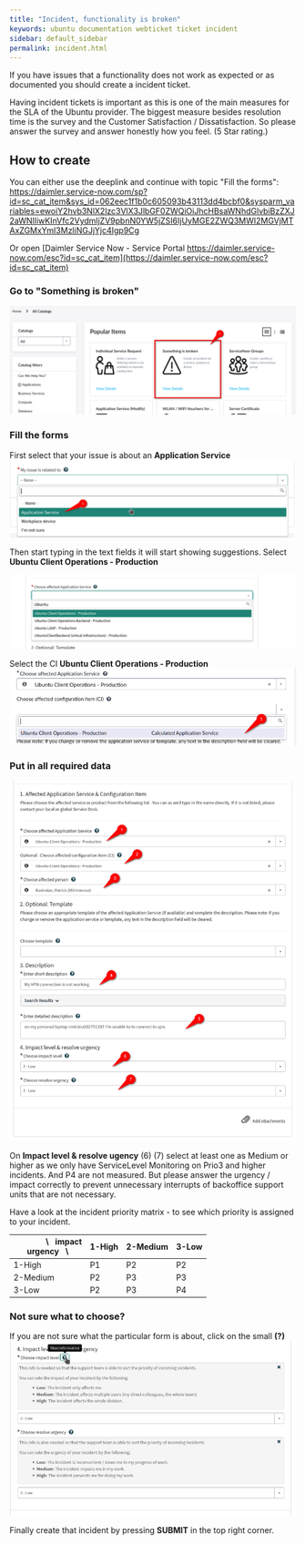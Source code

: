 ```yaml
---
title: "Incident, functionality is broken"
keywords: ubuntu documentation webticket ticket incident
sidebar: default_sidebar
permalink: incident.html
---
```


If you have issues that a functionality does not work as expected or as documented you should create a incident ticket.

Having incident tickets is important as this is one of the main measures for the SLA of the Ubuntu provider. The biggest measure  besides resolution time is the survey and the Customer Satisfaction / Dissatisfaction. So please answer the survey and answer honestly how you feel. (5 Star rating.)

## How to create

You can either use the deeplink and continue with topic "Fill the forms": https://daimler.service-now.com/sp?id=sc_cat_item&sys_id=062eec1f1b0c605093b43113dd4bcbf0&sysparm_variables=ewoiY2hvb3NlX2lzc3VlX3JlbGF0ZWQiOiJhcHBsaWNhdGlvbiBzZXJ2aWNlIiwKInVfc2VydmljZV9pbnN0YW5jZSI6IjUyMGE2ZWQ3MWI2MGVjMTAxZGMxYmI3MzliNGJjYjc4Igp9Cg 

Or open [Daimler Service Now - Service Portal https://daimler.service-now.com/esc?id=sc_cat_item](https://daimler.service-now.com/esc?id=sc_cat_item)

### Go to **"Something is broken"**

![Service Portal](images/servicenow/snow_incident_02.png)

### Fill the forms

First select that your issue is about an **Application Service**
![Service Portal](images/servicenow/snow_incident_03-1.png)

Then start typing in the text fields it will start showing suggestions.
Select **Ubuntu Client Operations - Production**

![Service Portal](images/servicenow/snow_incident_03.png)

Select the CI **Ubuntu Client Operations - Production**
![Service Portal](images/servicenow/snow_incident_02-1.png)

### Put in all required data

![Service Portal](images/servicenow/snow_incident_04.png)

On **Impact level & resolve ugency** (6) (7) select at least one as Medium or higher as we only have ServiceLevel Monitoring on Prio3 and higher incidents. And P4 are not measured. But please answer the urgency / impact correctly to prevent unnecessary interrupts of backoffice support units that are not necessary.

Have a look at the incident priority matrix - to see which priority is assigned to your incident.

| &nbsp;&nbsp;&nbsp;&nbsp;&nbsp;&nbsp;&nbsp;&nbsp;&nbsp;&nbsp;&nbsp;&nbsp;&nbsp;&nbsp; \ &nbsp;&nbsp;impact<br>urgency &nbsp; \  | 1-High  | 2-Medium  | 3-Low  |
|--------------------------------- |-------- |---------- |------- |
| 1-High                           | P1      | P2        | P2     |
| 2-Medium                         | P2      | P3        | P3     |
| 3-Low                            | P2      | P3        | P4     |

### Not sure what to choose?

If you are not sure what the particular form is about, click on the small **(?)**
![Service Portal](images/servicenow/snow_incident_05.png)

Finally create that incident by pressing **SUBMIT** in the top right corner.
